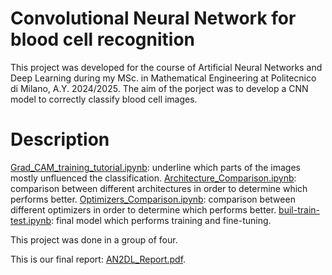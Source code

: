 # Convolutional Neural Network for blood cell recognition
This project was developed for the course of Artificial Neural Networks and Deep Learning during my MSc. in Mathematical Engineering at Politecnico di Milano, A.Y. 2024/2025.
The aim of the porject was to develop a CNN model to correctly classify blood cell images.
# Description
[Grad_CAM_training_tutorial.ipynb](https://github.com/giuliadivincenzo/CNN-for-blood-cell-recognition/blob/main/README.md#:~:text=Grad_CAM_training_tutorial): underline which parts of the images mostly unfluenced the classification.
[Architecture_Comparison.ipynb](https://github.com/giuliadivincenzo/CNN-for-blood-cell-recognition/blob/main/Architecture_Comparison.ipynb): comparison between different architectures in order to determine which performs better.
[Optimizers_Comparison.ipynb](https://github.com/giuliadivincenzo/CNN-for-blood-cell-recognition/edit/main/README.md#:~:text=Optimizers_Comparison): comparison between different optimizers in order to determine which performs better.
[buil-train-test.ipynb](https://github.com/giuliadivincenzo/CNN-for-blood-cell-recognition/edit/main/README.md#:~:text=build%2D-,train,-%2Dtest.ipynb): final model which performs training and fine-tuning.

This project was done in a group of four.

This is our final report: [AN2DL_Report.pdf](https://github.com/giuliadivincenzo/CNN-for-blood-cell-recognition/blob/main/AN2DL_Report.pdf).

